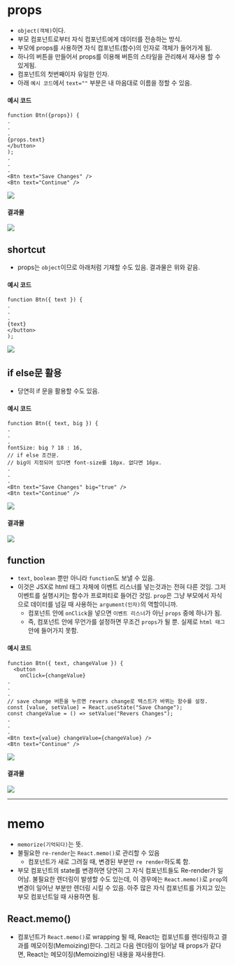 # props

- `object(객체)`이다.
- 부모 컴포넌트로부터 자식 컴포넌트에게 데이터를 전송하는 방식.
- 부모에 props를 사용하면 자식 컴포넌트(함수)의 인자로 객체가 들어가게 됨.
- 하나의 버튼을 만들어서 props를 이용해 버튼의 스타일을 관리해서 재사용 할 수 있게됨.
- 컴포넌트의 첫번째이자 유일한 인자.
- 아래 `예시 코드`에서 `text=""` 부분은 내 마음대로 이름을 정할 수 있음.

#### 예시 코드

```
function Btn({props}) {
.
.
.
{props.text}
</button>
);
.
.
.
<Btn text="Save Changes" />
<Btn text="Continue" />
```

<img src="https://user-images.githubusercontent.com/97646713/190971136-c513d3ce-1d0f-49e3-bffe-add6627a3ab2.jpg">

#### 결과물

<img src="https://user-images.githubusercontent.com/97646713/190970933-eb38c73c-b1e4-491d-8d38-22572dfb309f.jpg">

## shortcut

- props는 `object`이므로 아래처럼 기재할 수도 있음. 결과물은 위와 같음.

#### 예시 코드

```
function Btn({ text }) {
.
.
.
{text}
</button>
);
```

<img src="https://user-images.githubusercontent.com/97646713/190970794-5b325ab3-f4ca-4bcb-a9d5-aed336fff9e6.jpg">

## if else문 활용

- 당연히 if 문을 활용할 수도 있음.

#### 예시 코드

```
function Btn({ text, big }) {
.
.
.
fontSize: big ? 18 : 16,
// if else 조건문.
// big이 지정되어 있다면 font-size를 18px. 없다면 16px.
.
.
.
<Btn text="Save Changes" big="true" />
<Btn text="Continue" />
```

<img src="https://user-images.githubusercontent.com/97646713/190973449-5cd7589c-0c88-4942-9944-0c947c004620.jpg">

#### 결과물

<img src="https://user-images.githubusercontent.com/97646713/190973451-f1c1f630-d85b-47ac-b00b-3c1f3d19be6d.jpg">

## function

- `text`, `boolean` 뿐만 아니라 `function`도 보낼 수 있음.
- 이것은 JSX로 html 태그 자체에 이벤트 리스너를 넣는것과는 전혀 다른 것임. 그저 이벤트를 실행시키는 함수가 프로퍼티로 들어간 것임. `prop`은 그냥 부모에서 자식으로 데이터를 넘길 때 사용하는 `argument(인자)`의 역할이니까.
  - 컴포넌트 안에 `onClick`을 넣으면 `이벤트 리스너`가 아닌 `props` 중에 하나가 됨.
  - 즉, 컴포넌트 안에 무언가를 설정하면 무조건 `props`가 될 뿐. 실제로 `html 태그` 안에 들어가지 못함.

#### 예시 코드

```
function Btn({ text, changeValue }) {
  <button
    onClick={changeValue}
.
.
.
// save change 버튼을 누르면 revers change로 텍스트가 바뀌는 함수를 설정.
const [value, setValue] = React.useState("Save Change");
const changeValue = () => setValue("Revers Changes");
.
.
.
<Btn text={value} changeValue={changeValue} />
<Btn text="Continue" />
```

<img src="https://user-images.githubusercontent.com/97646713/190977200-a338aa5c-92f1-4fc2-8870-f5c0f00a5345.jpg">

#### 결과물

<img src="https://user-images.githubusercontent.com/97646713/190977942-cf7c1351-0128-413c-98e6-556bed50f809.jpg">

---

# memo

- `memorize(기억되다)`는 뜻.
- 불필요한 `re-render`는 `React.memo()`로 관리할 수 있음
  - 컴포넌트가 새로 그려질 때, 변경된 부분만 `re render`하도록 함.
- 부모 컴포넌트의 state를 변경하면 당연히 그 자식 컴포넌트들도 Re-render가 일어남. 불필요한 렌더링이 발생할 수도 있는데, 이 경우에는 `React.memo()`로 `prop`의 변경이 일어난 부분만 렌더링 시킬 수 있음. 아주 많은 자식 컴포넌트를 가지고 있는 부모 컴포넌트일 때 사용하면 됨.

## React.memo()

- 컴포넌트가 `React.memo()`로 wrapping 될 때, React는 컴포넌트를 렌더링하고 결과를 메모이징(Memoizing)한다. 그리고 다음 렌더링이 일어날 때 props가 같다면, React는 메모이징(Memoizing)된 내용을 재사용한다.
